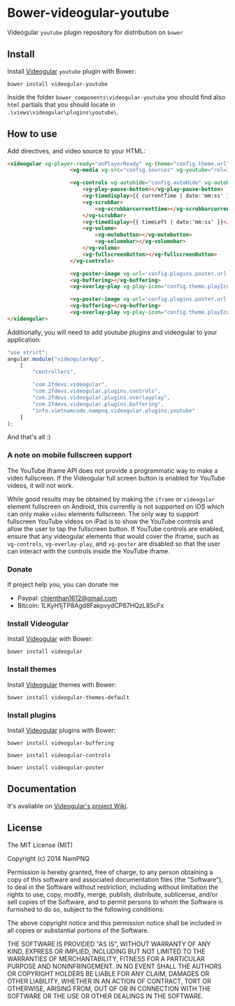 Bower-videogular-youtube
========================

Videogular `youtube` plugin repository for distribution on `bower`

## Install

Install [Videogular](http://www.videogular.com/) `youtube` plugin with Bower:

`bower install videogular-youtube`

Inside the folder `bower_components\videogular-youtube` you should find also `html` partials that you should locate in `.\views\videogular\plugins\youtube\`.

## How to use
Add directives, and video source to your HTML:

```html
<videogular vg-player-ready="onPlayerReady" vg-theme="config.theme.url" vg-autoplay="config.autoPlay">
                    <vg-media vg-src="config.sources" vg-youtube="rel=1;showinfo=1"></vg-media>

                    <vg-controls vg-autohide="config.autoHide" vg-autohide-time="config.autoHideTime">
                        <vg-play-pause-button></vg-play-pause-button>
                        <vg-timedisplay>{{ currentTime | date:'mm:ss' }}</vg-timedisplay>
                        <vg-scrubBar>
                            <vg-scrubbarcurrenttime></vg-scrubbarcurrenttime>
                        </vg-scrubBar>
                        <vg-timedisplay>{{ timeLeft | date:'mm:ss' }}</vg-timedisplay>
                        <vg-volume>
                            <vg-mutebutton></vg-mutebutton>
                            <vg-volumebar></vg-volumebar>
                        </vg-volume>
                        <vg-fullscreenButton></vg-fullscreenButton>
                    </vg-controls>

                    <vg-poster-image vg-url='config.plugins.poster.url'></vg-poster-image>
                    <vg-buffering></vg-buffering>
                    <vg-overlay-play vg-play-icon="config.theme.playIcon"></vg-overlay-play>

                    <vg-poster-image vg-url='config.plugins.poster.url'></vg-poster-image>
                    <vg-buffering></vg-buffering>
                    <vg-overlay-play vg-play-icon="config.theme.playIcon"></vg-overlay-play>
</videogular>
```

Additionally, you will need to add youtube plugins and videogular to your application:

```js
"use strict";
angular.module("videogularApp",
    [
        "controllers",

        "com.2fdevs.videogular",
        "com.2fdevs.videogular.plugins.controls",
        "com.2fdevs.videogular.plugins.overlayplay",
        "com.2fdevs.videogular.plugins.buffering",
        "info.vietnamcode.nampnq.videogular.plugins.youtube"
    ]
);
```

And that's all :)

### A note on mobile fullscreen support

The YouTube iframe API does not provide a programmatic way to make a video fullscreen. If the Videogular full screen button is enabled for YouTube videos, it will not work.

While good results may be obtained by making the `iframe` or `videogular` element fullscreen on Android, this currently is not supported on iOS which can only make `video` elements fullscreen. The only way to support fullscreen YouTube videos on iPad is to show the YouTube controls and allow the user to tap the fullscreen button. If YouTube controls are enabled, ensure that any videogular elements that would cover the iframe, such as `vg-controls`, `vg-overlay-play`, and `vg-poster` are disabled so that the user can interact with the controls inside the YouTube iframe.

### Donate

If project help you, you can donate me

* Paypal: chienthan1612@gmail.com
* Bitcoin: 1LKyH1jTP8Agd8FakpvydCP87HQzL85cFx

### Install Videogular

Install [Videogular](http://www.videogular.com/) with Bower:

`bower install videogular`

### Install themes

Install [Videogular](http://www.videogular.com/) themes with Bower:

`bower install videogular-themes-default`

### Install plugins

Install [Videogular](http://www.videogular.com/) plugins with Bower:

`bower install videogular-buffering`

`bower install videogular-controls`

`bower install videogular-poster`

## Documentation

It's available on [Videogular's project Wiki](https://github.com/2fdevs/videogular/wiki).

## License

The MIT License (MIT)

Copyright (c) 2014 NamPNQ

Permission is hereby granted, free of charge, to any person obtaining a copy of
this software and associated documentation files (the "Software"), to deal in
the Software without restriction, including without limitation the rights to
use, copy, modify, merge, publish, distribute, sublicense, and/or sell copies of
the Software, and to permit persons to whom the Software is furnished to do so,
subject to the following conditions:

The above copyright notice and this permission notice shall be included in all
copies or substantial portions of the Software.

THE SOFTWARE IS PROVIDED "AS IS", WITHOUT WARRANTY OF ANY KIND, EXPRESS OR
IMPLIED, INCLUDING BUT NOT LIMITED TO THE WARRANTIES OF MERCHANTABILITY, FITNESS
FOR A PARTICULAR PURPOSE AND NONINFRINGEMENT. IN NO EVENT SHALL THE AUTHORS OR
COPYRIGHT HOLDERS BE LIABLE FOR ANY CLAIM, DAMAGES OR OTHER LIABILITY, WHETHER
IN AN ACTION OF CONTRACT, TORT OR OTHERWISE, ARISING FROM, OUT OF OR IN
CONNECTION WITH THE SOFTWARE OR THE USE OR OTHER DEALINGS IN THE SOFTWARE.
